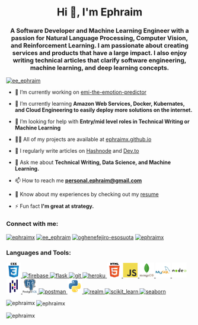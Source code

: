 <h1 align="center">Hi 👋, I'm Ephraim</h1>
<h3 align="center">A Software Developer and Machine Learning Engineer with a passion for Natural Language Processing, Computer Vision, and Reinforcement Learning. I am passionate about creating services and products that have a large impact. I also enjoy writing technical articles that clarify software engineering, machine learning, and deep learning concepts.</h3>

<p align="left"> <a href="https://twitter.com/ee_ephraim" target="blank"><img src="https://img.shields.io/twitter/follow/ee_ephraim?logo=twitter&style=for-the-badge" alt="ee_ephraim" /></a> </p>

- 🔭 I’m currently working on [emi-the-emotion-predictor](https://emi-the-emotion-predictor-production.up.railway.app)

- 🌱 I’m currently learning **Amazon Web Services, Docker, Kubernates, and Cloud Engineering to easily deploy more solutions on the internet.**

- 🤝 I’m looking for help with **Entry/mid level roles in Technical Writing or Machine Learning**

- 👨‍💻 All of my projects are available at [ephraimx.github.io](ephraimx.github.io)

- 📝 I regularly write articles on [Hashnode](https://myrtle.hashnode.dev) and [Dev.to](https://dev.to/ephraimx)

- 💬 Ask me about **Technical Writing, Data Science, and Machine Learning.**

- 📫 How to reach me **personal.ephraim@gmail.com**

- 📄 Know about my experiences by checking out my [resume](https://drive.google.com/file/d/18PKiO66fIbTxmCx1kPw0dVysK_Csih6B/view?usp=sharing)

- ⚡ Fun fact **I'm great at strategy.**

<h3 align="left">Connect with me:</h3>
<p align="left">
<a href="https://dev.to/ephraimx" target="blank"><img align="center" src="https://raw.githubusercontent.com/rahuldkjain/github-profile-readme-generator/master/src/images/icons/Social/devto.svg" alt="ephraimx" height="30" width="40" /></a>
<a href="https://twitter.com/ee_ephraim" target="blank"><img align="center" src="https://raw.githubusercontent.com/rahuldkjain/github-profile-readme-generator/master/src/images/icons/Social/twitter.svg" alt="ee_ephraim" height="30" width="40" /></a>
<a href="https://linkedin.com/in/oghenefejiro-esosuota" target="blank"><img align="center" src="https://raw.githubusercontent.com/rahuldkjain/github-profile-readme-generator/master/src/images/icons/Social/linked-in-alt.svg" alt="oghenefejiro-esosuota" height="30" width="40" /></a>
<a href="https://hashnode.com/ephraimx" target="blank"><img align="center" src="https://raw.githubusercontent.com/rahuldkjain/github-profile-readme-generator/master/src/images/icons/Social/hashnode.svg" alt="ephraimx" height="30" width="40" /></a>
</p>

<h3 align="left">Languages and Tools:</h3>
<p align="left"> <a href="https://www.w3schools.com/css/" target="_blank" rel="noreferrer"> <img src="https://raw.githubusercontent.com/devicons/devicon/master/icons/css3/css3-original-wordmark.svg" alt="css3" width="40" height="40"/> </a> <a href="https://firebase.google.com/" target="_blank" rel="noreferrer"> <img src="https://www.vectorlogo.zone/logos/firebase/firebase-icon.svg" alt="firebase" width="40" height="40"/> </a> <a href="https://flask.palletsprojects.com/" target="_blank" rel="noreferrer"> <img src="https://www.vectorlogo.zone/logos/pocoo_flask/pocoo_flask-icon.svg" alt="flask" width="40" height="40"/> </a> <a href="https://git-scm.com/" target="_blank" rel="noreferrer"> <img src="https://www.vectorlogo.zone/logos/git-scm/git-scm-icon.svg" alt="git" width="40" height="40"/> </a> <a href="https://heroku.com" target="_blank" rel="noreferrer"> <img src="https://www.vectorlogo.zone/logos/heroku/heroku-icon.svg" alt="heroku" width="40" height="40"/> </a> <a href="https://www.w3.org/html/" target="_blank" rel="noreferrer"> <img src="https://raw.githubusercontent.com/devicons/devicon/master/icons/html5/html5-original-wordmark.svg" alt="html5" width="40" height="40"/> </a> <a href="https://developer.mozilla.org/en-US/docs/Web/JavaScript" target="_blank" rel="noreferrer"> <img src="https://raw.githubusercontent.com/devicons/devicon/master/icons/javascript/javascript-original.svg" alt="javascript" width="40" height="40"/> </a> <a href="https://www.mongodb.com/" target="_blank" rel="noreferrer"> <img src="https://raw.githubusercontent.com/devicons/devicon/master/icons/mongodb/mongodb-original-wordmark.svg" alt="mongodb" width="40" height="40"/> </a> <a href="https://www.mysql.com/" target="_blank" rel="noreferrer"> <img src="https://raw.githubusercontent.com/devicons/devicon/master/icons/mysql/mysql-original-wordmark.svg" alt="mysql" width="40" height="40"/> </a> <a href="https://nodejs.org" target="_blank" rel="noreferrer"> <img src="https://raw.githubusercontent.com/devicons/devicon/master/icons/nodejs/nodejs-original-wordmark.svg" alt="nodejs" width="40" height="40"/> </a> <a href="https://pandas.pydata.org/" target="_blank" rel="noreferrer"> <img src="https://raw.githubusercontent.com/devicons/devicon/2ae2a900d2f041da66e950e4d48052658d850630/icons/pandas/pandas-original.svg" alt="pandas" width="40" height="40"/> </a> <a href="https://www.postgresql.org" target="_blank" rel="noreferrer"> <img src="https://raw.githubusercontent.com/devicons/devicon/master/icons/postgresql/postgresql-original-wordmark.svg" alt="postgresql" width="40" height="40"/> </a> <a href="https://postman.com" target="_blank" rel="noreferrer"> <img src="https://www.vectorlogo.zone/logos/getpostman/getpostman-icon.svg" alt="postman" width="40" height="40"/> </a> <a href="https://www.python.org" target="_blank" rel="noreferrer"> <img src="https://raw.githubusercontent.com/devicons/devicon/master/icons/python/python-original.svg" alt="python" width="40" height="40"/> </a> <a href="https://realm.io/" target="_blank" rel="noreferrer"> <img src="https://raw.githubusercontent.com/bestofjs/bestofjs-webui/8665e8c267a0215f3159df28b33c365198101df5/public/logos/realm.svg" alt="realm" width="40" height="40"/> </a> <a href="https://scikit-learn.org/" target="_blank" rel="noreferrer"> <img src="https://upload.wikimedia.org/wikipedia/commons/0/05/Scikit_learn_logo_small.svg" alt="scikit_learn" width="40" height="40"/> </a> <a href="https://seaborn.pydata.org/" target="_blank" rel="noreferrer"> <img src="https://seaborn.pydata.org/_images/logo-mark-lightbg.svg" alt="seaborn" width="40" height="40"/> </a> </p>


<p><img align="left" src="https://github-readme-stats.vercel.app/api/top-langs?username=ephraimx&show_icons=true&locale=en&layout=compact" alt="ephraimx" /></p>

<p>&nbsp;<img align="center" src="https://github-readme-stats.vercel.app/api?username=ephraimx&show_icons=true&locale=en" alt="ephraimx" /></p>

<p><img align="center" src="https://github-readme-streak-stats.herokuapp.com/?user=ephraimx&" alt="ephraimx" /></p>

